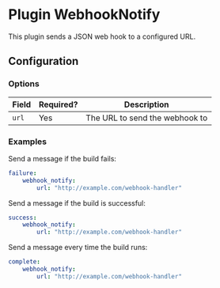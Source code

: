 Plugin WebhookNotify
==================

This plugin sends a JSON web hook to a configured URL.

Configuration
-------------

### Options

| Field | Required? | Description |
|-------|-----------|-------------|
| `url` | Yes | The URL to send the webhook to |

### Examples

Send a message if the build fails:

```yml
failure:
    webhook_notify:
        url: "http://example.com/webhook-handler"
```

Send a message if the build is successful:

```yml
success:
    webhook_notify:
        url: "http://example.com/webhook-handler"
```

Send a message every time the build runs:

```yml
complete:
    webhook_notify:
        url: "http://example.com/webhook-handler"
```
